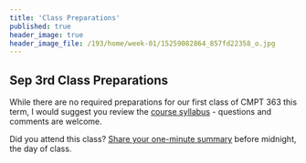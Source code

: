 ```yaml
---
title: 'Class Preparations'
published: true
header_image: true
header_image_file: /193/home/week-01/15259082864_857fd22358_o.jpg
---
```


## Sep 3rd Class Preparations

While there are no required preparations for our first class of CMPT 363 this term, I would suggest you review the [course syllabus](https://canvas.sfu.ca/courses/47119/assignments/syllabus) - questions and comments are welcome.

Did you attend this class? [Share your one-minute summary](https://canvas.sfu.ca/courses/47119/assignments/387239) before midnight, the day of class.
